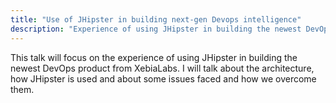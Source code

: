 ```yaml
---
title: "Use of JHipster in building next-gen Devops intelligence"
description: "Experience of using JHipster in building the newest DevOps product from XebiaLabs."
---
```


This talk will focus on the experience of using JHipster in building the newest DevOps product from XebiaLabs. I will talk about the architecture, how JHipster is used and about some issues faced and how we overcome them.
